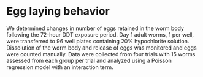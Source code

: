 # Egg laying behavior

We determined changes in number of eggs retained in the worm body following the 72-hour DDT exposure period. Day 1 adult worms, 1 per well, were transferred to 96 well plates containing 20\% hypochlorite solution. Dissolution of the worm body and release of eggs was monitored and eggs were counted manually. Data were collected from four trials with 15 worms assessed from each group per trial and analyzed using a Poisson regression model with an interaction term. 

